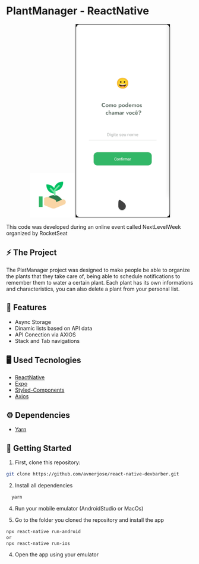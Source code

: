 # PlantManager - ReactNative

<p align="center" width="100%" >
<img src="assets/icon.png" width="120'  /> 
</p>
                                  
 

<p align="center">
<img src="assets/plantmanager.gif" /> 
</p>
This code was developed during an online event called NextLevelWeek organized by RocketSeat

## ⚡️ The Project
  The PlatManager project was designed to make people be able to organize the plants that they take care of, being able to schedule notifications to remember them to water a certain plant. Each plant has its own informations and characteristics, you can also delete a plant from your personal list. 
  
## 🎯 Features
 - Async Storage
 - Dinamic lists based on API data
 - API Conection via AXIOS
 - Stack and Tab navigations
  
## 🖥️ Used Tecnologies
 - [ReactNative](https://reactnative.dev/)
 - [Expo](https://expo.io/)
 - [Styled-Components](https://styled-components.com/)
 - [Axios](https://axios-http.com/docs/intro)

## ⚙️ Dependencies
 - [Yarn](https://yarnpkg.com/)
 
## 🚀️ Getting Started

1. First, clone this repository: 

```bash
git clone https://github.com/avnerjose/react-native-devbarber.git
```
2. Install all dependencies

```bash
  yarn
```
4. Run your mobile emulator (AndroidStudio or MacOs)

3. Go to the folder you cloned the repository and install the app
```base
npx react-native run-android
or
npx react-native run-ios
```
4. Open the app using your emulator
